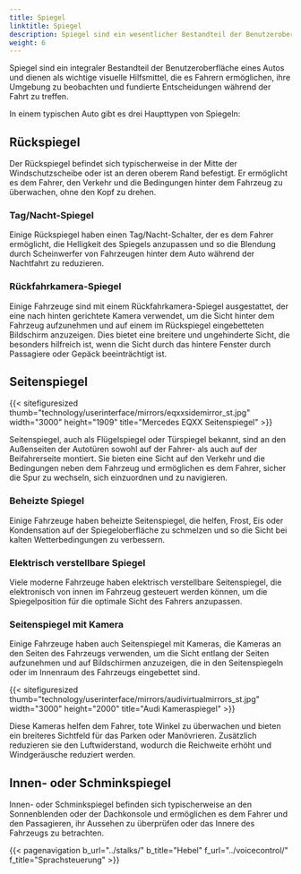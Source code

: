 ```yaml
---
title: Spiegel
linktitle: Spiegel
description: Spiegel sind ein wesentlicher Bestandteil der Benutzeroberfläche in Autos und bieten wichtige Situationsbewusstsein und tragen zu einer sicheren Fahrt bei.
weight: 6
---
```

<!-- markdownlint-disable MD033 -->

Spiegel sind ein integraler Bestandteil der Benutzeroberfläche eines Autos und dienen als wichtige visuelle Hilfsmittel, die es Fahrern ermöglichen, ihre Umgebung zu beobachten und fundierte Entscheidungen während der Fahrt zu treffen.

In einem typischen Auto gibt es drei Haupttypen von Spiegeln:

## Rückspiegel

Der Rückspiegel befindet sich typischerweise in der Mitte der Windschutzscheibe oder ist an deren oberem Rand befestigt. Er ermöglicht es dem Fahrer, den Verkehr und die Bedingungen hinter dem Fahrzeug zu überwachen, ohne den Kopf zu drehen.

### Tag/Nacht-Spiegel

Einige Rückspiegel haben einen Tag/Nacht-Schalter, der es dem Fahrer ermöglicht, die Helligkeit des Spiegels anzupassen und so die Blendung durch Scheinwerfer von Fahrzeugen hinter dem Auto während der Nachtfahrt zu reduzieren.

### Rückfahrkamera-Spiegel

Einige Fahrzeuge sind mit einem Rückfahrkamera-Spiegel ausgestattet, der eine nach hinten gerichtete Kamera verwendet, um die Sicht hinter dem Fahrzeug aufzunehmen und auf einem im Rückspiegel eingebetteten Bildschirm anzuzeigen. Dies bietet eine breitere und ungehinderte Sicht, die besonders hilfreich ist, wenn die Sicht durch das hintere Fenster durch Passagiere oder Gepäck beeinträchtigt ist.

## Seitenspiegel

{{< sitefiguresized thumb="technology/userinterface/mirrors/eqxxsidemirror_st.jpg" width="3000" height="1909" title="Mercedes EQXX Seitenspiegel" >}}

Seitenspiegel, auch als Flügelspiegel oder Türspiegel bekannt, sind an den Außenseiten der Autotüren sowohl auf der Fahrer- als auch auf der Beifahrerseite montiert. Sie bieten eine Sicht auf den Verkehr und die Bedingungen neben dem Fahrzeug und ermöglichen es dem Fahrer, sicher die Spur zu wechseln, sich einzuordnen und zu navigieren.

### Beheizte Spiegel

Einige Fahrzeuge haben beheizte Seitenspiegel, die helfen, Frost, Eis oder Kondensation auf der Spiegeloberfläche zu schmelzen und so die Sicht bei kalten Wetterbedingungen zu verbessern.

### Elektrisch verstellbare Spiegel

Viele moderne Fahrzeuge haben elektrisch verstellbare Seitenspiegel, die elektronisch von innen im Fahrzeug gesteuert werden können, um die Spiegelposition für die optimale Sicht des Fahrers anzupassen.

### Seitenspiegel mit Kamera

Einige Fahrzeuge haben auch Seitenspiegel mit Kameras, die Kameras an den Seiten des Fahrzeugs verwenden, um die Sicht entlang der Seiten aufzunehmen und auf Bildschirmen anzuzeigen, die in den Seitenspiegeln oder im Innenraum des Fahrzeugs eingebettet sind.

{{< sitefiguresized thumb="technology/userinterface/mirrors/audivirtualmirrors_st.jpg" width="3000" height="2000" title="Audi Kameraspiegel" >}}

Diese Kameras helfen dem Fahrer, tote Winkel zu überwachen und bieten ein breiteres Sichtfeld für das Parken oder Manövrieren. Zusätzlich reduzieren sie den Luftwiderstand, wodurch die Reichweite erhöht und Windgeräusche reduziert werden.

## Innen- oder Schminkspiegel

Innen- oder Schminkspiegel befinden sich typischerweise an den Sonnenblenden oder der Dachkonsole und ermöglichen es dem Fahrer und den Passagieren, ihr Aussehen zu überprüfen oder das Innere des Fahrzeugs zu betrachten.

{{< pagenavigation b_url="../stalks/" b_title="Hebel" f_url="../voicecontrol/" f_title="Sprachsteuerung" >}}